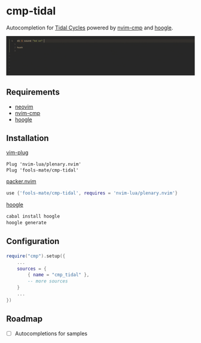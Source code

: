 # cmp-tidal

Autocompletion for [Tidal Cycles](https://tidalcycles.org/) powered by [nvim-cmp](https://github.com/hrsh7th/nvim-cmp) and [hoogle](http://hackage.haskell.org/cgi-bin/hackage-scripts/package/hoogle).

![Showcase](showcase.gif)

## Requirements
- [neovim](https://github.com/neovim/neovim)
- [nvim-cmp](https://github.com/hrsh7th/nvim-cmp)
- [hoogle](http://hackage.haskell.org/cgi-bin/hackage-scripts/package/hoogle)

## Installation

[vim-plug](https://github.com/junegunn/vim-plug)

```vim
Plug 'nvim-lua/plenary.nvim'
Plug 'fools-mate/cmp-tidal'
```

[packer.nvim](https://github.com/wbthomason/packer.nvim)

```lua
use {'fools-mate/cmp-tidal', requires = 'nvim-lua/plenary.nvim'}
```

[hoogle](http://hackage.haskell.org/cgi-bin/hackage-scripts/package/hoogle)

```sh
cabal install hoogle
hoogle generate
```

## Configuration

```lua
require("cmp").setup({
    ...
    sources = {
        { name = "cmp_tidal" },
        -- more sources
    }
    ...
})
```

## Roadmap

- [ ] Autocompletions for samples

